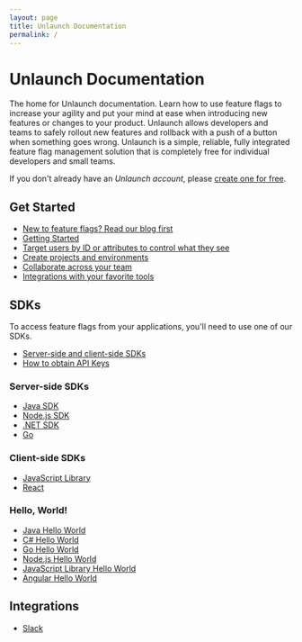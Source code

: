 ```yaml
---
layout: page
title: Unlaunch Documentation
permalink: /
---
```


# Unlaunch Documentation

The home for Unlaunch documentation. Learn how to use feature flags to increase your agility and put your mind at ease when introducing new features or changes to your product. Unlaunch allows developers and teams to safely rollout new features and rollback with a push of a button when something goes wrong. Unlaunch is a simple, reliable, fully integrated feature flag management solution that is completely free for individual developers and small teams.

If you don't already have an *Unlaunch account*, please [create one for free](https://app.unlaunch.io).

## <i class="fas fa-flag-checkered gray"></i> Get Started

- [New to feature flags? Read our blog first](https://blog.unlaunch.io/2020-08-01-feature-flags/)
- [Getting Started](docs/getting-started)
- [Target users by ID or attributes to control what they see](docs/features/targetingrules)
- [Create projects and environments](docs/projects)
- [Collaborate across your team](docs/users/team)
- [Integrations with your favorite tools](docs/integrations)

## <i class="fas fa-cubes gray"></i> SDKs

To access feature flags from your applications, you'll need to use one of our SDKs. 

- [Server-side and client-side SDKs](docs/sdks/client-vs-server-side-sdks)
- [How to obtain API Keys](docs/projects/sdk-keys)

### Server-side SDKs 
- [Java SDK](docs/sdks/java-sdk) <i class="devicon-java-plain colored icon-size"></i>
- [Node.js SDK](docs/sdks/nodejs-sdk) <i class="devicon-nodejs-plain-wordmark colored icon-size"></i>
- [.NET SDK](docs/sdks/dotnet-sdk) <i class="devicon-csharp-line colored icon-size"></i>
- [Go](docs/sdks/go-sdk) <i class="devicon-go-line colored icon-size"></i>


### Client-side SDKs
- [JavaScript Library](docs/sdks/javascript-library) <i class="devicon-javascript-plain colored icon-size"></i>
- [React](https://github.com/unlaunch/react-sdk) <i class="devicon-react-original colored icon-size"></i>


### Hello, World!
- [Java Hello World](https://github.com/unlaunch/hello-java)
- [C# Hello World](https://github.com/unlaunch/hello-csharp)
- [Go Hello World](https://github.com/unlaunch/hello-go)
- [Node.js Hello World](https://github.com/unlaunch/hello-node)
- [JavaScript Library Hello World](https://github.com/unlaunch/hello-javascript-browser-library)
- [Angular Hello World](https://github.com/unlaunch/hello-angular)

## <i class="fab fa-slack gray"></i> Integrations
- [Slack](docs/integrations/slack)
